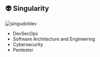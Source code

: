 ## 👽 Singularity

<img src="https://komarev.com/ghpvc/?username=singudotdev&label=Profile%20views&color=0e75b6&style=flat" alt="singudotdev" />

- DevSecOps
- Software Architecture and Engineering
- Cybersecurity
- Pentester
